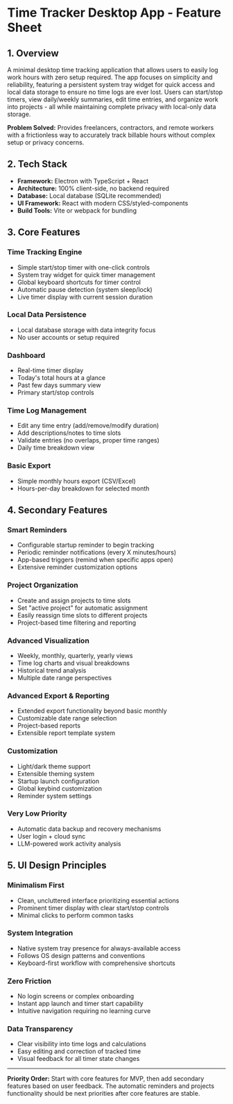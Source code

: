 # Time Tracker Desktop App - Feature Sheet

## 1. Overview

A minimal desktop time tracking application that allows users to easily log work hours with zero setup required. The app focuses on simplicity and reliability, featuring a persistent system tray widget for quick access and local data storage to ensure no time logs are ever lost. Users can start/stop timers, view daily/weekly summaries, edit time entries, and organize work into projects - all while maintaining complete privacy with local-only data storage.

**Problem Solved:** Provides freelancers, contractors, and remote workers with a frictionless way to accurately track billable hours without complex setup or privacy concerns.

## 2. Tech Stack

- **Framework:** Electron with TypeScript + React
- **Architecture:** 100% client-side, no backend required
- **Database:** Local database (SQLite recommended)
- **UI Framework:** React with modern CSS/styled-components
- **Build Tools:** Vite or webpack for bundling

## 3. Core Features

### Time Tracking Engine
- Simple start/stop timer with one-click controls
- System tray widget for quick timer management
- Global keyboard shortcuts for timer control
- Automatic pause detection (system sleep/lock)
- Live timer display with current session duration

### Local Data Persistence
- Local database storage with data integrity focus
- No user accounts or setup required

### Dashboard
- Real-time timer display
- Today's total hours at a glance
- Past few days summary view
- Primary start/stop controls

### Time Log Management
- Edit any time entry (add/remove/modify duration)
- Add descriptions/notes to time slots
- Validate entries (no overlaps, proper time ranges)
- Daily time breakdown view

### Basic Export
- Simple monthly hours export (CSV/Excel)
- Hours-per-day breakdown for selected month

## 4. Secondary Features

### Smart Reminders
- Configurable startup reminder to begin tracking
- Periodic reminder notifications (every X minutes/hours)
- App-based triggers (remind when specific apps open)
- Extensive reminder customization options

### Project Organization
- Create and assign projects to time slots
- Set "active project" for automatic assignment
- Easily reassign time slots to different projects
- Project-based time filtering and reporting

### Advanced Visualization
- Weekly, monthly, quarterly, yearly views
- Time log charts and visual breakdowns
- Historical trend analysis
- Multiple date range perspectives

### Advanced Export & Reporting
- Extended export functionality beyond basic monthly
- Customizable date range selection
- Project-based reports
- Extensible report template system

### Customization
- Light/dark theme support
- Extensible theming system
- Startup launch configuration
- Global keybind customization
- Reminder system settings

### Very Low Priority
- Automatic data backup and recovery mechanisms
- User login + cloud sync
- LLM-powered work activity analysis

## 5. UI Design Principles

### Minimalism First
- Clean, uncluttered interface prioritizing essential actions
- Prominent timer display with clear start/stop controls
- Minimal clicks to perform common tasks

### System Integration
- Native system tray presence for always-available access
- Follows OS design patterns and conventions
- Keyboard-first workflow with comprehensive shortcuts

### Zero Friction
- No login screens or complex onboarding
- Instant app launch and timer start capability
- Intuitive navigation requiring no learning curve

### Data Transparency
- Clear visibility into time logs and calculations
- Easy editing and correction of tracked time
- Visual feedback for all timer state changes

---

**Priority Order:** Start with core features for MVP, then add secondary features based on user feedback. The automatic reminders and projects functionality should be next priorities after core features are stable.